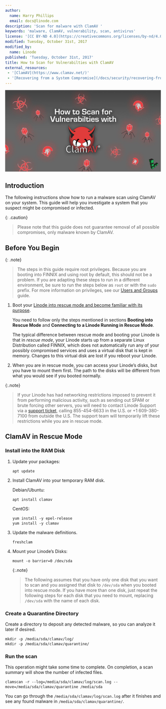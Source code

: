 ```yaml
---
author:
  name: Harry Phillips
  email: docs@linode.com
description: 'Scan for malware with ClamAV '
keywords: 'malware, ClamAV, vulnerability, scan, antivirus'
license: '[CC BY-ND 4.0](https://creativecommons.org/licenses/by-nd/4.0)'
modified: Tuesday, October 31st, 2017
modified_by:
  name: Linode
published: 'Tuesday, October 31st, 2017'
title: How to Scan for Vulnerabilties with ClamAV
external_resources:
 - '[ClamAV](https://www.clamav.net/)'
 - '[Recovering from a System Compromise](/docs/security/recovering-from-a-system-compromise)'
---
```


![ClamAV](/docs/assets/clamav_rescue_mode.jpg)

## Introduction
The following instructions show how to run a malware scan using ClamAV on your system. This guide will help you investigate a system that you suspect might be compromised or infected.

{: .caution}
>
> Please note that this guide does not guarantee removal of all possible compromises, only malware known by ClamAV.

## Before You Begin

{: .note}
> The steps in this guide require root privileges. Because you are booting into FINNIX and using root by default, this should not be a problem. If you are adapting these steps to run in a different environment, be sure to run the steps below as `root` or with the `sudo` prefix. For more information on privileges, see our [Users and Groups](/docs/tools-reference/linux-users-and-groups) guide.

1.  Boot your [Linode into rescue mode and become familiar with its purpose](/docs/troubleshooting/rescue-and-rebuild#booting-into-rescue-mode).

    You need to follow only the steps mentioned in sections **Booting into Rescue Mode** and **Connecting to a Linode Running in Rescue Mode**.

    The typical difference between rescue mode and booting your Linode is that in _rescue mode_, your Linode starts up from a separate Linux Distribution called FINNIX, which does not automatically run any of your possibly compromised services and uses a virtual disk that is kept in memory. Changes to this virtual disk are lost if you reboot your Linode.

2.  When you are in rescue mode, you can access your Linode’s disks, but you have to mount them first. The path to the disks will be different from what you would see if you booted normally.

{:.note}
>
> If your Linode has had networking restrictions imposed to prevent it from performing malicious activity, such as sending out SPAM or brute forcing other servers, you will need to contact Linode Support via a [support ticket](https://www.linode.com/contact), calling 855-454-6633 in the U.S. or +1 609-380-7100 from outside the U.S. The support team will temporarily lift these restrictions while you are in rescue mode.

## ClamAV in Rescue Mode

### Install into the RAM Disk

1.  Update your packages:

        apt update

2.  Install ClamAV into your temporary RAM disk.

    Debian/Ubuntu:

        apt install clamav

    CentOS:

        yum install -y epel-release
        yum install -y clamav

3.  Update the malware definitions.

        freshclam

4.  Mount your Linode’s Disks:

        mount -o barrier=0 /dev/sda

    {:.note}
    >
    > The following assumes that you have only one disk that you want to scan and you assigned that disk to `/dev/sda` when you booted into rescue mode. If you have more than one disk, just repeat the following steps for each disk that you need to mount, replacing `/dev/sda` with the name of each disk.

### Create a Quarantine Directory

Create a directory to deposit any detected malware, so you can analyze it later if desired.

    mkdir -p /media/sda/clamav/log/
    mkdir -p /media/sda/clamav/quarantine/

### Run the scan

This operation might take some time to complete. On completion, a scan summary will show the number of infected files.

    clamscan -r --log=/media/sda/clamav/log/scan.log --move=/media/sda/clamav/quarantine /media/sda

You can go through the `/media/sda/clamav/log/scan.log` after it finishes and see any found malware in `/media/sda/clamav/quarantine/`.

